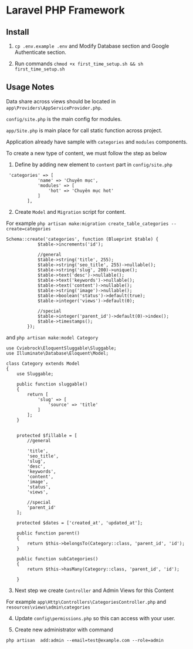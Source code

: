 # Laravel PHP Framework

## Install

1. `cp .env.example .env` and Modify Database section and Google Authenticate section.

2. Run commands  `chmod +x first_time_setup.sh && sh first_time_setup.sh`

## Usage Notes

Data share across views should be located in `app\Providers\AppServiceProvider.php`.

`config/site.php` is the main config for modules.

`app/Site.php` is main place for call static function across project.

Application already have sample with `categories` and `modules` components.

To create a new type of content, we must follow the step as below

1. Define by adding new element to `content` part in `config/site.php` 

```
 'categories' => [
            'name' => 'Chuyên mục',
            'modules' => [
                'hot' => 'Chuyên mục hot'
            ]
        ],
```

2. Create `Model` and `Migration` script for content.

For example `php artisan make:migration create_table_categories --create=categories`
```
Schema::create('categories', function (Blueprint $table) {
            $table->increments('id');

            //general
            $table->string('title', 255);
            $table->string('seo_title', 255)->nullable();
            $table->string('slug', 200)->unique();
            $table->text('desc')->nullable();
            $table->text('keywords')->nullable();
            $table->text('content')->nullable();
            $table->string('image')->nullable();
            $table->boolean('status')->default(true);
            $table->integer('views')->default(0);

            //special
            $table->integer('parent_id')->default(0)->index();
            $table->timestamps();
        });
```

and `php artisan make:model Category` 

```
use Cviebrock\EloquentSluggable\Sluggable;
use Illuminate\Database\Eloquent\Model;

class Category extends Model
{
    use Sluggable;

    public function sluggable()
    {
        return [
            'slug' => [
                'source' => 'title'
            ]
        ];
    }


    protected $fillable = [
        //general

        'title',
        'seo_title',
        'slug',
        'desc',
        'keywords',
        'content',
        'image',
        'status',
        'views',

        //special
        'parent_id'
    ];

    protected $dates = ['created_at', 'updated_at'];

    public function parent()
    {
        return $this->belongsTo(Category::class, 'parent_id', 'id');
    }

    public function subCategories()
    {
        return $this->hasMany(Category::class, 'parent_id', 'id');

    }
```

3. Next step we create `Controller` and Admin Views for this Content

For example `app\Http\Controllers\CategoriesController.php` and `resources\views\admin\categories`

4. Update `config\permissions.php` so this can access with your user.

5. Create new administrator with command

```
php artisan  add:admin --email=test@example.com --role=admin
```